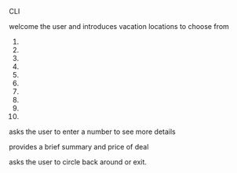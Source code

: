 CLI

welcome the user and introduces vacation locations to choose from

1.
2.
3.
4.
5.
6.
7.
8.
9.
10.

asks the user to enter a number to see more details

provides a brief summary and price of deal

asks the user to circle back around or exit.

